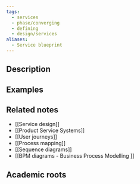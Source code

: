 ```yaml
---
tags:
  - services
  - phase/converging
  - defining
  - design/services
aliases:
  - Service blueprint
---
```


## Description


## Examples 


## Related notes 
- [[Service design]]
- [[Product Service Systems]]
- [[User journeys]]
- [[Process mapping]]
- [[Sequence diagrams]]
- [[BPM diagrams - Business Process Modelling ]]
## Academic roots
